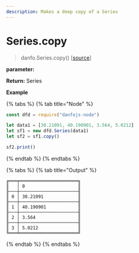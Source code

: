 ```yaml
---
description: Makes a deep copy of a Series
---
```


# Series.copy

> danfo.Series.copy\(\)   \[[source](https://github.com/opensource9ja/danfojs/blob/master/danfojs/src/core/series.js#L569)\]

**parameter:** 

**Return:** Series

**Example**

{% tabs %}
{% tab title="Node" %}
```javascript
const dfd = require("danfojs-node")

let data1 = [30.21091, 40.190901, 3.564, 5.0212]
let sf1 = new dfd.Series(data1)
let sf2 = sf1.copy()

sf2.print()
```
{% endtab %}
{% endtabs %}

{% tabs %}
{% tab title="Output" %}
```text
╔═══╤══════════════════════╗
║   │ 0                    ║
╟───┼──────────────────────╢
║ 0 │ 30.21091             ║
╟───┼──────────────────────╢
║ 1 │ 40.190901            ║
╟───┼──────────────────────╢
║ 2 │ 3.564                ║
╟───┼──────────────────────╢
║ 3 │ 5.0212               ║
╚═══╧══════════════════════╝
```
{% endtab %}
{% endtabs %}

